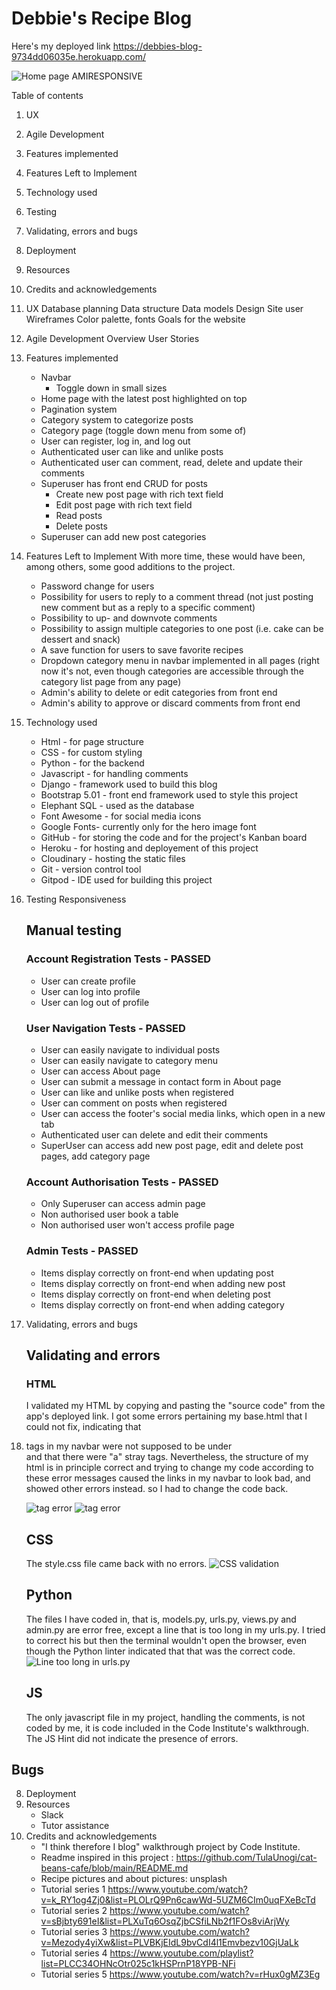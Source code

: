 # Debbie's Recipe Blog


Here's my deployed link https://debbies-blog-9734dd06035e.herokuapp.com/ 

![Home page AMIRESPONSIVE](static/images/readme-images/amiresponsive-home.png)


Table of contents
1. UX
2. Agile Development
3. Features implemented
4. Features Left to Implement
5. Technology used
6. Testing 
7. Validating, errors and bugs
8. Deployment
9. Resources
10. Credits and acknowledgements

1. UX
    Database planning
        Data structure
        Data models
    Design
            Site user
            Wireframes
            Color palette, fonts
            Goals for the website

2. Agile Development
    Overview
    User Stories

3. Features implemented
    - Navbar
        - Toggle down in small sizes
    - Home page with the latest post highlighted on top
    - Pagination system
    - Category system to categorize posts
    - Category page (toggle down menu from some of)
    - User can register, log in, and log out
    - Authenticated user can like and unlike posts
    - Authenticated user can comment, read, delete and update their comments
    - Superuser has front end CRUD for posts
        - Create new post page with rich text field
        - Edit post page with rich text field
        - Read posts
        - Delete posts
    - Superuser can add new post categories
    
4. Features Left to Implement
With more time, these would have been, among others, some  good additions to the project. 
    - Password change for users
    - Possibility for users to reply to a comment thread (not just posting new comment but as a reply to a specific comment)
    - Possibility to up- and downvote comments
    - Possibility to assign multiple categories to one post (i.e. cake can be dessert and snack)
    - A save function for users to save favorite recipes
    - Dropdown category menu in navbar implemented in all pages (right now it's not, even though categories are 
      accessible through the category list page from any page)
    - Admin's ability to delete or edit categories from front end
    - Admin's ability to approve or discard comments from front end

5. Technology used
    - Html - for page structure
    - CSS - for custom styling
    - Python - for the backend
    - Javascript - for handling comments
    - Django - framework used to build this blog
    - Bootstrap 5.01 - front end framework used to style this project 
    - Elephant SQL - used as the database
    - Font Awesome - for social media icons
    - Google Fonts- currently only for the hero image font
    - GitHub - for storing the code and for the project's Kanban board
    - Heroku - for hosting and deployement of this project
    - Cloudinary - hosting the static files
    - Git - version control tool  
    - Gitpod - IDE used for building this project
6. Testing
    Responsiveness
    ## Manual testing
    ### Account Registration Tests - PASSED
    - User can create profile	 
    - User can log into profile	 
    - User can log out of profile	 

    ### User Navigation Tests - PASSED
    - User can easily navigate to individual posts
    - User can easily navigate to category menu	 
    - User can access About page	 
    - User can submit a message in contact form in About page 
    - User can like and unlike posts when registered
    - User can comment on posts when registered
    - User can access the footer's social media links, which open in a new tab
    - Authenticated user can delete and edit their comments 
    - SuperUser can access add new post page, edit and delete post pages, add category page
    

    ### Account Authorisation Tests - PASSED
    - Only Superuser can access admin page	 
    - Non authorised user book a table	 
    - Non authorised user won't access profile page	 

    ### Admin Tests - PASSED
    - Items display correctly on front-end when updating post	 
    - Items display correctly on front-end when adding new post	
    - Items display correctly on front-end when deleting post	 
    - Items display correctly on front-end when adding category

    
7. Validating, errors and bugs

    ## Validating and errors

    ### HTML
    I validated my HTML by copying and pasting the "source code" from the app's deployed link. I got some errors pertaining my base.html that I could not fix, indicating that <li> tags in my navbar were not supposed to be under <div> and that there were "a" stray tags. 
    Nevertheless, the structure of my html is in principle  correct and trying to change my code according to these error messages caused the links in my navbar to look bad, and showed other errors instead. so I had to change the code back.

    ![<a> tag error ](static/images/readme-images/a.tag.error.png)
    ![<a> tag error ](static/images/readme-images/li.tag.error.png)

    ## CSS 

    The style.css file came back with no errors.
    ![CSS validation](static/images/readme-images/css.validation.png)

    ## Python

    The files I have coded in, that is, models.py, urls.py, views.py and admin.py are error free, except a line that is too long in my urls.py. I tried to correct his but then the terminal wouldn't open the browser, even though the Python linter indicated that that was the correct code. 
    ![Line too long in urls.py](static/images/readme-images/urls.py.validation.png)


    ## JS

    The only javascript file in my project, handling the comments, is not coded by me, it is code included in the Code Institute's walkthrough. The JS Hint did not indicate the presence of errors. 

## Bugs

8. Deployment
9. Resources
    - Slack
    - Tutor assistance
10. Credits and acknowledgements
    - "I think therefore I blog" walkthrough project by Code Institute.
    - Readme inspired in this project : https://github.com/TulaUnogi/cat-beans-cafe/blob/main/README.md
    - Recipe pictures and about pictures: unsplash
    - Tutorial series 1  https://www.youtube.com/watch?v=k_RY1og4Zj0&list=PLOLrQ9Pn6cawWd-5UZM6CIm0uqFXeBcTd
    - Tutorial series 2 https://www.youtube.com/watch?v=sBjbty691eI&list=PLXuTq6OsqZjbCSfiLNb2f1FOs8viArjWy 
    - Tutorial series 3 https://www.youtube.com/watch?v=Mezody4yiXw&list=PLVBKjEIdL9bvCdI4l1Emvbezv10GjUaLk 
    - Tutorial series 4 https://www.youtube.com/playlist?list=PLCC34OHNcOtr025c1kHSPrnP18YPB-NFi 
    - Tutorial series 5 https://www.youtube.com/watch?v=rHux0gMZ3Eg 


